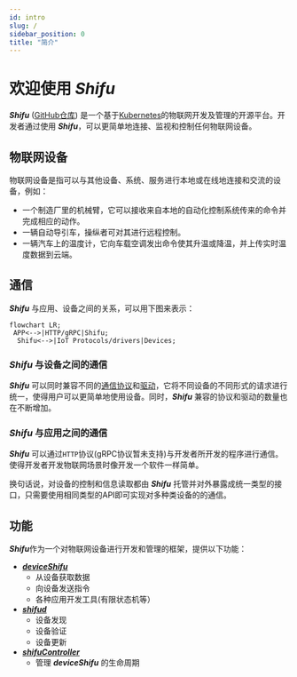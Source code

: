 ```yaml
---
id: intro
slug: /
sidebar_position: 0
title: "简介"
---
```


# 欢迎使用 ***Shifu***

***Shifu*** ([GitHub仓库](https://github.com/Edgenesis/shifu)) 是一个基于[Kubernetes](https://kubernetes.io/)的物联网开发及管理的开源平台。开发者通过使用 ***Shifu***，可以更简单地连接、监视和控制任何物联网设备。

## 物联网设备

物联网设备是指可以与其他设备、系统、服务进行本地或在线地连接和交流的设备，例如：

- 一个制造厂里的机械臂，它可以接收来自本地的自动化控制系统传来的命令并完成相应的动作。
- 一辆自动导引车，操纵者可对其进行远程控制。
- 一辆汽车上的温度计，它向车载空调发出命令使其升温或降温，并上传实时温度数据到云端。

## 通信


***Shifu*** 与应用、设备之间的关系，可以用下图来表示：

```mermaid
flowchart LR;
 APP<-->|HTTP/gRPC|Shifu;
  Shifu<-->|IoT Protocols/drivers|Devices;
```

### ***Shifu*** 与设备之间的通信

***Shifu*** 可以同时兼容不同的[通信协议](4000-protocol-driver-compatibility/protocols.md)和[驱动](4000-protocol-driver-compatibility/drivers.md)，它将不同设备的不同形式的请求进行统一，使得用户可以更简单地使用设备。同时，***Shifu*** 兼容的协议和驱动的数量也在不断增加。

### ***Shifu*** 与应用之间的通信

***Shifu*** 可以通过`HTTP`协议(gRPC协议暂未支持)与开发者所开发的程序进行通信。使得开发者开发物联网场景时像开发一个软件一样简单。

换句话说，对设备的控制和信息读取都由 ***Shifu*** 托管并对外暴露成统一类型的接口，只需要使用相同类型的API即可实现对多种类设备的的通信。

## 功能

***Shifu***作为一个对物联网设备进行开发和管理的框架，提供以下功能：

- [***deviceShifu***](https://github.com/Edgenesis/shifu/blob/main/docs/design/design-deviceShifu-zh.md)
  - 从设备获取数据
  - 向设备发送指令
  - 各种应用开发工具(有限状态机等）
- [***shifud***](https://github.com/Edgenesis/shifu/blob/main/docs/design/design-shifud-zh.md)
  - 设备发现
  - 设备验证
  - 设备更新
- [***shifuController***](https://github.com/Edgenesis/shifu/blob/main/docs/design/design-shifuController-zh.md)
  - 管理 ***deviceShifu*** 的生命周期
